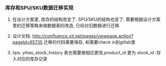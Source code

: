 ### 库存和SPU/SKU数据迁移实现

1. 在设计方案里, 库存的结构改变了. SPU/SKU的结构也变了. 需要根据设计方案里的迁移策略来做数据表的改造, 已经对旧数据进行迁移.

2. 设计文档: http://confluence.yit.net/pages/viewpage.action?pageId=65735
迁移的代码需要保存, 和需要check in到gitlab里

3. tips: yitiao_stock_history 表也需要做相应更改,product_id 更为 stock_id :存入对应的库存记录